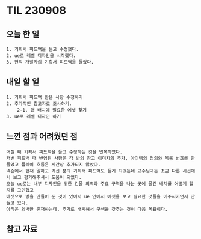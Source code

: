 TIL 230908
======

오늘 한 일
------

	1. 기획서 피드백을 듣고 수정했다.
	2. ue로 레벨 디자인을 시작했다.
	3. 현직 개발자의 기획서 피드백을 들었다.

내일 할 일
------

	1. 기획서 피드백 받은 사항 수정하기
	2. 추가적인 참고자료 조사하기.
		2-1. 맵 배치에 필요한 에셋 찾기
	3. ue로 레벨 디자인 하기

느낀 점과 어려웠던 점
------
```
며칠 째 기획서 피드백을 듣고 수정하는 것을 반복하였다.
저번 피드백 때 반영된 사항은 각 방의 참고 이미지의 추가, 아이템의 정의와 목록 번호를 만들었고 플레이 흐름은 시간상 추가되지 않았다.
넥슨에서 현재 일하고 계신 분의 기획서 피드백도 듣게 되었는데 교수님과는 조금 다른 시선에서 보고 평가해주셔서 도움이 되었다.
오늘 ue로는 내부 디자인을 위한 건물 외벽과 주요 구역을 나눈 곳에 물건 배치를 어떻게 할 지를 고민했고
에셋으로 방을 만들어 둔 것이 있어서 ue 안에서 에셋을 보고 필요한 것들을 이주시키면서 만들고 있다.
아직은 외벽만 존재하는데, 추가로 배치해서 구색을 갖추는 것이 다음 목표이다.

```

참고 자료
------



